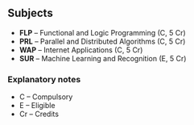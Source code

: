 ## Subjects

- **FLP** –	Functional and Logic Programming (C, 5 Cr)
- **PRL** –	Parallel and Distributed Algorithms (C, 5 Cr)
- **WAP** –	Internet Applications (C, 5 Cr)
- **SUR** –	Machine Learning and Recognition (E, 5 Cr)

### Explanatory notes
- C – Compulsory
- E – Eligible
- Cr – Credits
